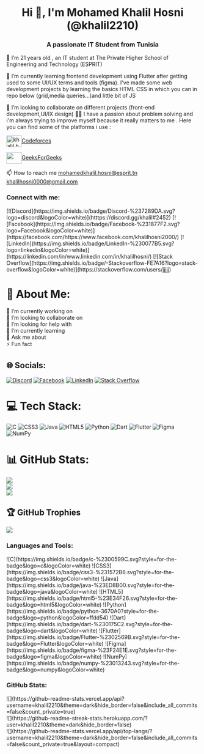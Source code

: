 <h1 align="center">Hi 👋, I'm Mohamed Khalil Hosni (@khalil2210)</h1>
<h3 align="center"> A passionate IT Student from Tunisia</h3>


🔭 I’m 21 years old ,  an IT student at The Private Higher School of Engineering and Technology (ESPRIT)
 	
🌱 I’m currently learning frontend development using Flutter after getting used to some UI/UX terms and tools (figma).
I've made some web development projects by learning the basics HTML CSS in which you can in repo below (grid,media queries...)and little bit of JS

👯 I’m looking to collaborate on different projects (front-end development,UI/IX design)
👨‍💻 I have a passion about problem solving and i'm always trying to improve myself because it really matters to me .
Here you can find some of the platforms i use :

<a href="https://codeforces.com/profile/Khalil.Hosni" target="blank"><img align="center" src="https://raw.githubusercontent.com/rahuldkjain/github-profile-readme-generator/master/src/images/icons/Social/codeforces.svg" alt="khalil.hosni" height="30" width="40" />Codeforces</a>



<a href="https://auth.geeksforgeeks.org/user/khalilhosni0000" target="blank"><img align="center" src="https://media.geeksforgeeks.org/wp-content/cdn-uploads/gfg_200x200-min.png" height="30" width="40" />GeeksForGeeks</a>



📫 How to reach me mohamedkhalil.hosni@esprit.tn khalilhosni0000@gmail.com
	
<h3 align="left">Connect with me:</h3>
[![Discord](https://img.shields.io/badge/Discord-%237289DA.svg?logo=discord&logoColor=white)](htttps://discord.gg/khalil#2452) [![Facebook](https://img.shields.io/badge/Facebook-%231877F2.svg?logo=Facebook&logoColor=white)](https://facebook.com/https://www.facebook.com/khalilhosni2000/) [![LinkedIn](https://img.shields.io/badge/LinkedIn-%230077B5.svg?logo=linkedin&logoColor=white)](https://linkedin.com/in/www.linkedin.com/in/khalilhosni/) [![Stack Overflow](https://img.shields.io/badge/-Stackoverflow-FE7A16?logo=stack-overflow&logoColor=white)](https://stackoverflow.com/users/jjjjj) 


































# 💫 About Me:
🔭 I’m currently working on<br>👯 I’m looking to collaborate on<br>🤝 I’m looking for help with<br>🌱 I’m currently learning<br>💬 Ask me about<br>⚡ Fun fact


## 🌐 Socials:
[![Discord](https://img.shields.io/badge/Discord-%237289DA.svg?logo=discord&logoColor=white)](htttps://discord.gg/khalil#2452) [![Facebook](https://img.shields.io/badge/Facebook-%231877F2.svg?logo=Facebook&logoColor=white)](https://facebook.com/https://www.facebook.com/khalilhosni2000/) [![LinkedIn](https://img.shields.io/badge/LinkedIn-%230077B5.svg?logo=linkedin&logoColor=white)](https://linkedin.com/in/www.linkedin.com/in/khalilhosni/) [![Stack Overflow](https://img.shields.io/badge/-Stackoverflow-FE7A16?logo=stack-overflow&logoColor=white)](https://stackoverflow.com/users/jjjjj) 

# 💻 Tech Stack:
![C](https://img.shields.io/badge/c-%2300599C.svg?style=for-the-badge&logo=c&logoColor=white) ![CSS3](https://img.shields.io/badge/css3-%231572B6.svg?style=for-the-badge&logo=css3&logoColor=white) ![Java](https://img.shields.io/badge/java-%23ED8B00.svg?style=for-the-badge&logo=java&logoColor=white) ![HTML5](https://img.shields.io/badge/html5-%23E34F26.svg?style=for-the-badge&logo=html5&logoColor=white) ![Python](https://img.shields.io/badge/python-3670A0?style=for-the-badge&logo=python&logoColor=ffdd54) ![Dart](https://img.shields.io/badge/dart-%230175C2.svg?style=for-the-badge&logo=dart&logoColor=white) ![Flutter](https://img.shields.io/badge/Flutter-%2302569B.svg?style=for-the-badge&logo=Flutter&logoColor=white) 	![Figma](https://img.shields.io/badge/figma-%23F24E1E.svg?style=for-the-badge&logo=figma&logoColor=white) ![NumPy](https://img.shields.io/badge/numpy-%23013243.svg?style=for-the-badge&logo=numpy&logoColor=white)
# 📊 GitHub Stats:
![](https://github-readme-stats.vercel.app/api?username=khalil2210&theme=dark&hide_border=false&include_all_commits=false&count_private=true)<br/>
![](https://github-readme-streak-stats.herokuapp.com/?user=khalil2210&theme=dark&hide_border=false)<br/>
![](https://github-readme-stats.vercel.app/api/top-langs/?username=khalil2210&theme=dark&hide_border=false&include_all_commits=false&count_private=true&layout=compact)

## 🏆 GitHub Trophies
![](https://github-profile-trophy.vercel.app/?username=khalil2210&theme=radical&no-frame=true&no-bg=true&margin-w=4)






<h3 align="left">Languages and Tools:</h3>
![C](https://img.shields.io/badge/c-%2300599C.svg?style=for-the-badge&logo=c&logoColor=white) ![CSS3](https://img.shields.io/badge/css3-%231572B6.svg?style=for-the-badge&logo=css3&logoColor=white) ![Java](https://img.shields.io/badge/java-%23ED8B00.svg?style=for-the-badge&logo=java&logoColor=white) ![HTML5](https://img.shields.io/badge/html5-%23E34F26.svg?style=for-the-badge&logo=html5&logoColor=white) ![Python](https://img.shields.io/badge/python-3670A0?style=for-the-badge&logo=python&logoColor=ffdd54) ![Dart](https://img.shields.io/badge/dart-%230175C2.svg?style=for-the-badge&logo=dart&logoColor=white) ![Flutter](https://img.shields.io/badge/Flutter-%2302569B.svg?style=for-the-badge&logo=Flutter&logoColor=white) 	![Figma](https://img.shields.io/badge/figma-%23F24E1E.svg?style=for-the-badge&logo=figma&logoColor=white) ![NumPy](https://img.shields.io/badge/numpy-%23013243.svg?style=for-the-badge&logo=numpy&logoColor=white)

<h3 align="left">GitHub Stats:</h3>
![](https://github-readme-stats.vercel.app/api?username=khalil2210&theme=dark&hide_border=false&include_all_commits=false&count_private=true)<br/>
![](https://github-readme-streak-stats.herokuapp.com/?user=khalil2210&theme=dark&hide_border=false)<br/>
![](https://github-readme-stats.vercel.app/api/top-langs/?username=khalil2210&theme=dark&hide_border=false&include_all_commits=false&count_private=true&layout=compact)



